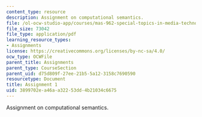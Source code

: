 ```yaml
---
content_type: resource
description: Assignment on computational semantics.
file: /ol-ocw-studio-app/courses/mas-962-special-topics-in-media-technology-computational-semantics-fall-2002/3899702ea46aa32253dd4b21034c6675_a1.pdf
file_size: 73042
file_type: application/pdf
learning_resource_types:
- Assignments
license: https://creativecommons.org/licenses/by-nc-sa/4.0/
ocw_type: OCWFile
parent_title: Assignments
parent_type: CourseSection
parent_uid: d75d809f-27ee-21b5-5a12-3158c7690590
resourcetype: Document
title: Assignment 1
uid: 3899702e-a46a-a322-53dd-4b21034c6675
---
```

Assignment on computational semantics.